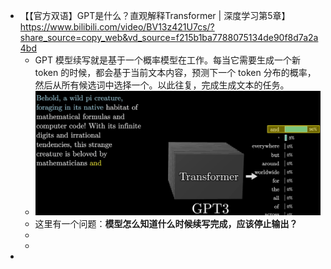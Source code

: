 - 【【官方双语】GPT是什么？直观解释Transformer | 深度学习第5章】 https://www.bilibili.com/video/BV13z421U7cs/?share_source=copy_web&vd_source=f215b1ba7788075134de90f8d7a2a4bd
	- GPT 模型续写就是基于一个概率模型在工作。每当它需要生成一个新 token 的时候，都会基于当前文本内容，预测下一个 token 分布的概率，然后从所有候选词中选择一个。以此往复，完成生成文本的任务。
	- ![](https://raw.githubusercontent.com/stillfox-lee/image/main/picgo/202412092333461.png)
	- 这里有一个问题：**模型怎么知道什么时候续写完成，应该停止输出？**
	-
	-
-